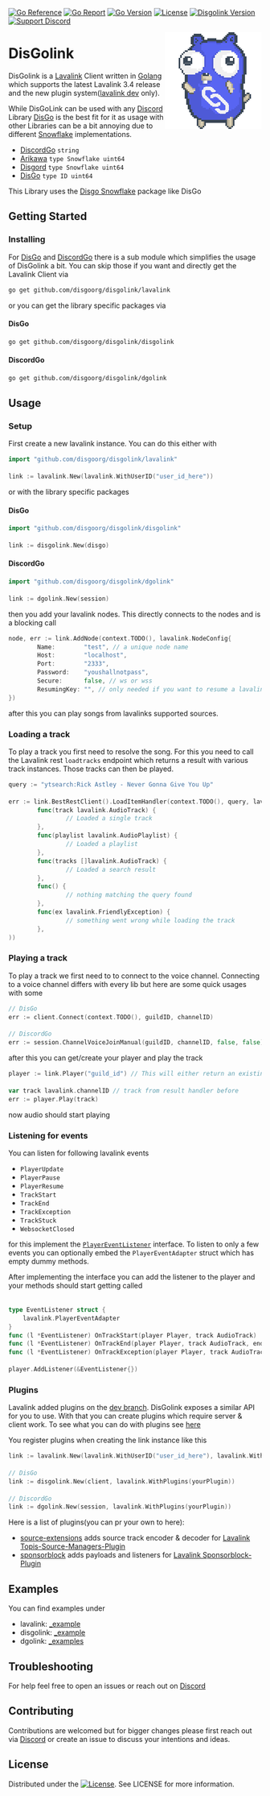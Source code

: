 [![Go Reference](https://pkg.go.dev/badge/github.com/disgoorg/disgolink.svg)](https://pkg.go.dev/github.com/disgoorg/disgolink)
[![Go Report](https://goreportcard.com/badge/github.com/disgoorg/disgolink)](https://goreportcard.com/report/github.com/disgoorg/disgolink)
[![Go Version](https://img.shields.io/github/go-mod/go-version/disgoorg/disgolink?filename=lavalink%2Fgo.mod)](https://golang.org/doc/devel/release.html)
[![License](https://img.shields.io/badge/License-Apache%202.0-blue.svg)](https://github.com/disgoorg/disgolink/blob/master/LICENSE)
[![Disgolink Version](https://img.shields.io/github/v/release/disgoorg/disgolink?label=release)](https://github.com/disgoorg/disgolink/releases/latest)
[![Support Discord](https://discord.com/api/guilds/817327181659111454/widget.png)](https://discord.gg/NFmvZYmZMF)

<img align="right" src="/.github/disgolink.png" width=192 alt="discord gopher">

# DisGolink

DisGolink is a [Lavalink](https://github.com/freyacodes/Lavalink) Client written in [Golang](https://golang.org/) which supports the latest Lavalink 3.4 release and the new plugin system([lavalink dev](https://github.com/freyacodes/Lavalink/tree/dev) only). 

While DisGoLink can be used with any [Discord](https://discord.com) Library [DisGo](https://github.com/disgoorg/disgo) is the best fit for it as usage with other Libraries can be a bit annoying due to different [Snowflake](https://github.com/disgoorg/snowflake) implementations.

* [DiscordGo](https://github.com/bwmarrin/discordgo) `string`
* [Arikawa](https://github.com/diamondburned/arikawa) `type Snowflake uint64`
* [Disgord](https://github.com/andersfylling/disgord) `type Snowflake uint64`
* [DisGo](https://github.com/disgoorg/disgo) `type ID uint64`

This Library uses the [Disgo Snowflake](https://github.com/disgoorg/snowflake) package like DisGo

## Getting Started

### Installing

For [DisGo](https://github.com/disgoorg/disgo) and [DiscordGo](https://github.com/bwmarrin/discordgo) there is a sub module which simplifies the usage of DisGolink a bit. You can skip those if you want and directly get the Lavalink Client via

```sh
go get github.com/disgoorg/disgolink/lavalink
```

or you can get the library specific packages via

#### DisGo
```sh
go get github.com/disgoorg/disgolink/disgolink
```

#### DiscordGo
```sh
go get github.com/disgoorg/disgolink/dgolink
```

## Usage

### Setup

First create a new lavalink instance. You can do this either with

```go
import "github.com/disgoorg/disgolink/lavalink"

link := lavalink.New(lavalink.WithUserID("user_id_here"))
```

or with the library specific packages

#### DisGo
```go
import "github.com/disgoorg/disgolink/disgolink"

link := disgolink.New(disgo)
```

#### DiscordGo
```go
import "github.com/disgoorg/disgolink/dgolink"

link := dgolink.New(session)
```

then you add your lavalink nodes. This directly connects to the nodes and is a blocking call
```go
node, err := link.AddNode(context.TODO(), lavalink.NodeConfig{
		Name:        "test", // a unique node name
		Host:        "localhost",
		Port:        "2333",
		Password:    "youshallnotpass",
		Secure:      false, // ws or wss
		ResumingKey: "", // only needed if you want to resume a lavalink session
})
```

after this you can play songs from lavalinks supported sources.

### Loading a track

To play a track you first need to resolve the song. For this you need to call the Lavalink rest `loadtracks` endpoint which returns a result with various track instances. Those tracks can then be played.
```go
query := "ytsearch:Rick Astley - Never Gonna Give You Up"

err := link.BestRestClient().LoadItemHandler(context.TODO(), query, lavalink.NewResultHandler(
		func(track lavalink.AudioTrack) {
				// Loaded a single track
		},
		func(playlist lavalink.AudioPlaylist) {
				// Loaded a playlist
		},
		func(tracks []lavalink.AudioTrack) {
				// Loaded a search result
		},
		func() {
				// nothing matching the query found
		},
		func(ex lavalink.FriendlyException) {
				// something went wrong while loading the track
		},
))
```

### Playing a track

To play a track we first need to to connect to the voice channel.
Connecting to a voice channel differs with every lib but here are some quick usages with some
```go
// DisGo
err := client.Connect(context.TODO(), guildID, channelID)

// DiscordGo
err := session.ChannelVoiceJoinManual(guildID, channelID, false, false)
```

after this you can get/create your player and play the track
```go
player := link.Player("guild_id") // This will either return an existing or new player

var track lavalink.channelID // track from result handler before
err := player.Play(track)
```
now audio should start playing

### Listening for events

You can listen for following lavalink events
* `PlayerUpdate`
* `PlayerPause`
* `PlayerResume`
* `TrackStart`
* `TrackEnd`
* `TrackException`
* `TrackStuck`
* `WebsocketClosed`

for this implement the [`PlayerEventListener`](https://github.com/disgoorg/disgolink/blob/master/lavalink/player_listener.go) interface. 
To listen to only a few events you can optionally embed the `PlayerEventAdapter` struct which has empty dummy methods.

After implementing the interface you can add the listener to the player and your methods should start getting called
```go

type EventListener struct {
    lavalink.PlayerEventAdapter
}
func (l *EventListener) OnTrackStart(player Player, track AudioTrack)                                  {}
func (l *EventListener) OnTrackEnd(player Player, track AudioTrack, endReason AudioTrackEndReason)     {}
func (l *EventListener) OnTrackException(player Player, track AudioTrack, exception FriendlyException) {}

player.AddListener(&EventListener{})
```

### Plugins

Lavalink added plugins on the [dev branch](https://github.com/freyacodes/Lavalink/blob/dev/PLUGINS.md). DisGolink exposes a similar API for you to use. With that you can create plugins which require server & client work.
To see what you can do with plugins see [here](https://github.com/disgoorg/disgolink/blob/master/lavalink/plugin.go)

You register plugins when creating the link instance like this
```go
link := lavalink.New(lavalink.WithUserID("user_id_here"), lavalink.WithPlugins(yourPlugin))

// DisGo
link := disgolink.New(client, lavalink.WithPlugins(yourPlugin)) 

// DiscordGo
link := dgolink.New(session, lavalink.WithPlugins(yourPlugin))
```

Here is a list of plugins(you can pr your own to here):
* [source-extensions](https://github.com/disgoorg/source-extensions-plugin) adds source track encoder & decoder for [Lavalink Topis-Source-Managers-Plugin](https://github.com/Topis-Lavalink-Plugins/Topis-Source-Managers-Plugin)
* [sponsorblock](https://github.com/disgoorg/sponsorblock-plugin) adds payloads and listeners for [Lavalink Sponsorblock-Plugin](https://github.com/Topis-Lavalink-Plugins/Sponsorblock-Plugin)

## Examples

You can find examples under 
* lavalink:  [_example](https://github.com/disgoorg/disgolink/tree/master/_example)
* disgolink: [_example](https://github.com/disgoorg/disgolink/tree/master/disgolink/_example)
* dgolink:   [_examples](https://github.com/disgoorg/disgolink/tree/master/dgolink/_example)

## Troubleshooting

For help feel free to open an issues or reach out on [Discord](https://discord.gg/NFmvZYmZMF)

## Contributing

Contributions are welcomed but for bigger changes please first reach out via [Discord](https://discord.gg/NFmvZYmZMF) or create an issue to discuss your intentions and ideas.

## License

Distributed under the [![License](https://img.shields.io/badge/License-Apache%202.0-blue.svg)](https://github.com/disgoorg/disgolink/blob/master/LICENSE). See LICENSE for more information.


